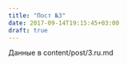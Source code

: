 ```yaml
---
title: "Пост №3"
date: 2017-09-14T19:15:45+03:00
draft: true
---
```


Данные в content/post/3.ru.md
